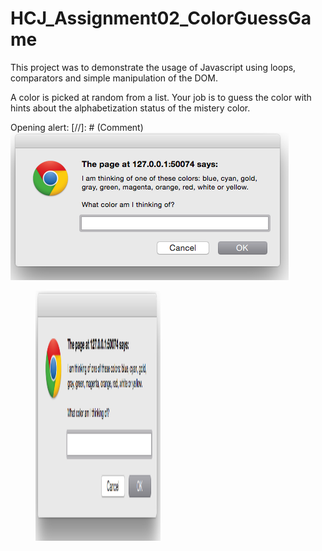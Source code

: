 # HCJ_Assignment02_ColorGuessGame
This project was to demonstrate the usage of Javascript using loops, comparators
and simple manipulation of the DOM.

A color is picked at random from a list. Your job is to guess the color with
hints about the alphabetization status of the mistery color.

Opening alert:
[//]: # (Comment) ![openAlert](openAlert.png)
<figure><img src="openAlert.png" alt="image" width="200" height="400"></figure>
